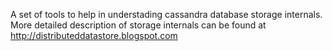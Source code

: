 
A set of tools to help in understading cassandra database storage internals. More detailed description of storage internals can be found at http://distributeddatastore.blogspot.com
